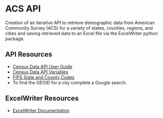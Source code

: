 # ACS API
Creation of an iterative API to retrieve demographic data from American Community Survey (ACS) for a variety of states, counties, regions, and cities and saving retrieved data to an Excel file via the ExcelWriter python package.

## API Resources
- [Census Data API User Guide](https://www2.census.gov/data/api-documentation/api-user-guide.pdf)
- [Census Data API Variables](https://api.census.gov/data/2019/acs/acs5/variables.html)
- [FIPS State and County Codes](https://transition.fcc.gov/oet/info/maps/census/fips/fips.txt)
- To find the GEOID for a city complete a Google search.

## ExcelWriter Resources
- [ExcelWriter Documentation](https://pandas.pydata.org/docs/reference/api/pandas.ExcelWriter.html)
